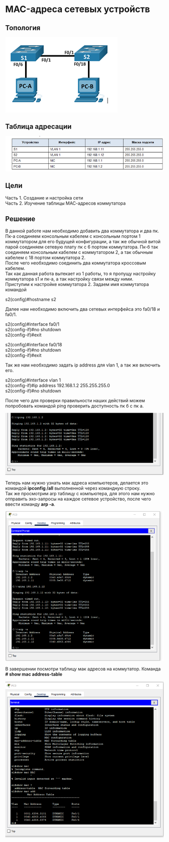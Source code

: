 # MAC-адреса сетевых устройств
## Топология

![](https://github.com/iEvkaa/otus/blob/main/lab2/images/lab2-1.png)

## Таблица адресации

![](https://github.com/iEvkaa/otus/blob/main/lab2/images/lab2-2.png)

## Цели
Часть 1. Создание и настройка сети  
Часть 2. Изучение таблицы МАС-адресов коммутатора  

## Решение
В данной работе нам необходимо добавить два коммутатора и два пк. Пк-а соединяем консольным кабелем с  консольным портом 1 коммутатором для его будущей конфигурации, а так же обычной витой парой соединяем сетевую плату пк с 6 портом коммутатора.
Пк-б так соединяем консольным кабелем с коммутатором 2, а так обычным кабелем с 18 портом коммутатора 2.  
После чего необходимо соединить два коммутатора кроссовым кабелем.  
Так как данная работа вытекает из 1 работы, то я пропущу настройку коммутатора s1 и пк-а, а так настройку связи между ними.  
Приступим к настройке коммутатора 2.
Задаем имя коммутатора командой  

s2(config)#hostname s2  

Далее нам необходимо включить два сетевых интерфейса это fa0/18 и fa0/1.  

s2(config)#interface fa0/1  
s2(config-if)#no shutdown  
s2(config-if)#exit  

s2(config)#interface fa0/18  
s2(config-if)#no shutdown  
s2(config-if)#exit  

Так же нам необходимо задать ip address для vlan 1, а так же включить его.  

s2(config)#interface vlan 1   
s2(config-if)#ip address 192.168.1.2 255.255.255.0  
s2(config-if)#no shutdown

После чего для проверки правильности наших действий можем попробовать командой ping проверить доступность пк б с пк а.  

![](https://github.com/iEvkaa/otus/blob/main/lab2/images/lab2-3.png)

Теперь нам нужно узнать мак адреса компьютеров, делается это командой **ipconfig /all** выполненной через командную строку.  
Так же просмотрим arp таблицу с компьютера, для этого нам нужно отправить эхо-запросы на каждое сетевое устройство, после чего ввести команду **arp -a**.  

![](https://github.com/iEvkaa/otus/blob/main/lab2/images/lab2-4.png)

В завершении посмотри таблицу мак адресов на коммутатор. Команда **# show mac address-table**  

![](https://github.com/iEvkaa/otus/blob/main/lab2/images/lab2-5.png)
